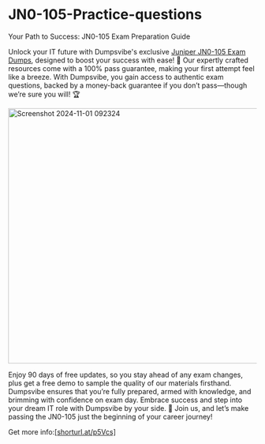 # JN0-105-Practice-questions
Your Path to Success: JN0-105 Exam Preparation Guide

Unlock your IT future with Dumpsvibe's exclusive [Juniper JN0-105 Exam Dumps](shorturl.at/p5Vcs), designed to boost your success with ease! 💼 Our expertly crafted resources come with a 100% pass guarantee, making your first attempt feel like a breeze. With Dumpsvibe, you gain access to authentic exam questions, backed by a money-back guarantee if you don’t pass—though we’re sure you will! 🏆

<img width="517" alt="Screenshot 2024-11-01 092324" src="https://github.com/user-attachments/assets/063c1f8f-2dbd-4789-8677-8920afe6400d">



Enjoy 90 days of free updates, so you stay ahead of any exam changes, plus get a free demo to sample the quality of our materials firsthand. Dumpsvibe ensures that you’re fully prepared, armed with knowledge, and brimming with confidence on exam day. Embrace success and step into your dream IT role with Dumpsvibe by your side. 🎉 Join us, and let’s make passing the JN0-105 just the beginning of your career journey!

Get more info:[[shorturl.at/p5Vcs]]([shorturl.at/p5Vcs])
